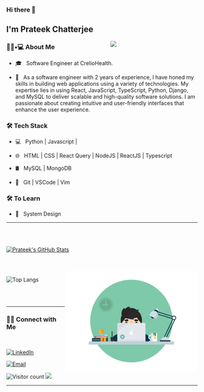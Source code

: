 ### Hi there 👋<h2> I'm Prateek Chatterjee </h2>

<img align='right' src="https://media.giphy.com/media/M9gbBd9nbDrOTu1Mqx/giphy.gif" width="230">

<h3> 👨🏻•💻 About Me </h3>



- 🎓 &nbsp; Software Engineer at CrelioHealth.

- 🌱 &nbsp; As a software engineer with 2 years of experience, I have honed my skills in building web applications using a variety of technologies. My expertise lies in using React, JavaScript, TypeScript, Python, Django, and MySQL to deliver scalable and high-quality software solutions. I am passionate about creating intuitive and user-friendly interfaces that enhance the user experience.




<h3>🛠 Tech Stack</h3>



- 💻 &nbsp; Python | Javascript | 

- 🌐 &nbsp; HTML | CSS | React Query | NodeJS | ReactJS | Typescript

- 🛢 &nbsp; MySQL | MongoDB

- 🔧 &nbsp; Git | VSCode | Vim




<h3>🛠 To Learn</h3>

- 🔧 &nbsp; System Design

<hr>



<br/><br/>

[![Prateek's GitHub Stats](https://github-readme-stats.vercel.app/api?username=Prateek0803&show_icons=true)](https://github.com/Prateek0803)

<br/>

<br/>

<img src="https://github.com/nirala69/nirala69/blob/master/70804f7e25b11f29db904f2fa7b4cd9d.gif" width="350" align='right'>

![Top Langs](https://github-readme-stats.vercel.app/api/top-langs/?username=Prateek0803&show_icons=true)

<br><br>



<hr>



<h3> 🤝🏻 Connect with Me </h3>

<br>



<p align="center">


<a href="https://www.linkedin.com/in/prateek08c/"><img alt="LinkedIn" src="https://img.shields.io/badge/LinkedIn-prateek-blue?style=flat-square&logo=linkedin"></a>


<a href="mailto:pchatterjee136@gmail.com"><img alt="Email" src="https://img.shields.io/badge/Email-pchatterjee136@gmail.com-blue?style=flat-square&logo=gmail"></a>

</p>





![Visitor count](https://visitor-badge.laobi.icu/badge?page_id=Prateek0803)   <img src="https://media.giphy.com/media/dxn6fRlTIShoeBr69N/giphy.gif" width="30">





<hr>


